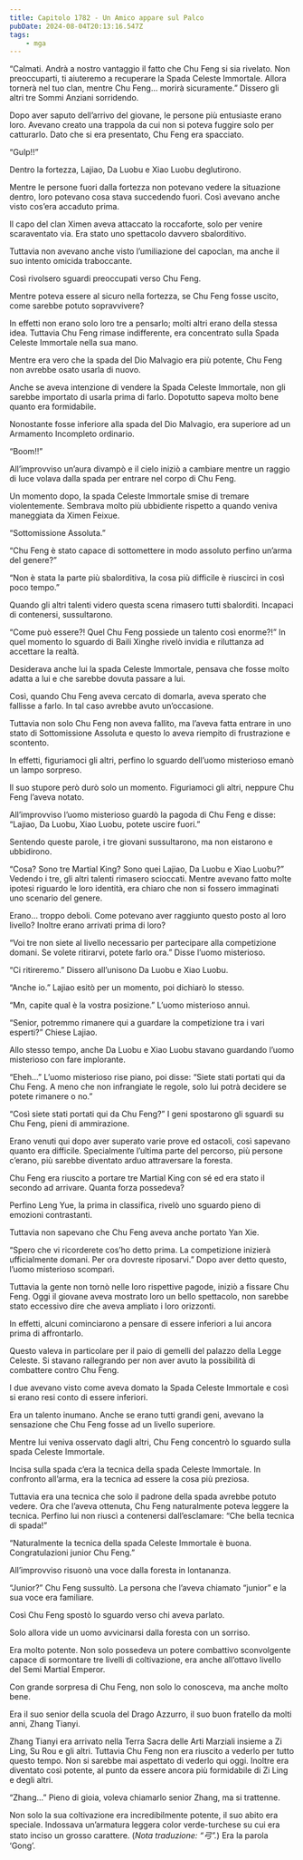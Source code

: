 ```yaml
---
title: Capitolo 1782 - Un Amico appare sul Palco
pubDate: 2024-08-04T20:13:16.547Z
tags:
    - mga
---
```


“Calmati. Andrà a nostro vantaggio il fatto che Chu Feng si sia rivelato. Non preoccuparti, ti aiuteremo a recuperare la Spada Celeste Immortale. Allora tornerà nel tuo clan, mentre Chu Feng… morirà sicuramente.” Dissero gli altri tre Sommi Anziani sorridendo.


Dopo aver saputo dell’arrivo del giovane, le persone più entusiaste erano loro. Avevano creato una trappola da cui non si poteva fuggire solo per catturarlo. Dato che si era presentato, Chu Feng era spacciato.


“Gulp!!”


Dentro la fortezza, Lajiao, Da Luobu e Xiao Luobu deglutirono.


Mentre le persone fuori dalla fortezza non potevano vedere la situazione dentro, loro potevano cosa stava succedendo fuori. Così avevano anche visto cos’era accaduto prima.


Il capo del clan Ximen aveva attaccato la roccaforte, solo per venire scaraventato via. Era stato uno spettacolo davvero sbalorditivo.


Tuttavia non avevano anche visto l’umiliazione del capoclan, ma anche il suo intento omicida traboccante.


Così rivolsero sguardi preoccupati verso Chu Feng.


Mentre poteva essere al sicuro nella fortezza, se Chu Feng fosse uscito, come sarebbe potuto sopravvivere?


In effetti non erano solo loro tre a pensarlo; molti altri erano della stessa idea. Tuttavia Chu Feng rimase indifferente, era concentrato sulla Spada Celeste Immortale nella sua mano.

Mentre era vero che la spada del Dio Malvagio era più potente, Chu Feng non avrebbe osato usarla di nuovo.


Anche se aveva intenzione di vendere la Spada Celeste Immortale, non gli sarebbe importato di usarla prima di farlo. Dopotutto sapeva molto bene quanto era formidabile.


Nonostante fosse inferiore alla spada del Dio Malvagio, era superiore ad un Armamento Incompleto ordinario.


“Boom!!”


All’improvviso un’aura divampò e il cielo iniziò a cambiare mentre un raggio di luce volava dalla spada per entrare nel corpo di Chu Feng.


Un momento dopo, la spada Celeste Immortale smise di tremare violentemente. Sembrava molto più ubbidiente rispetto a quando veniva maneggiata da Ximen Feixue.


“Sottomissione Assoluta.”


“Chu Feng è stato capace di sottomettere in modo assoluto perfino un’arma del genere?”


“Non è stata la parte più sbalorditiva, la cosa più difficile è riuscirci in così poco tempo.”


Quando gli altri talenti videro questa scena rimasero tutti sbalorditi. Incapaci di contenersi, sussultarono.

“Come può essere?! Quel Chu Feng possiede un talento così enorme?!” In quel momento lo sguardo di Baili Xinghe rivelò invidia e riluttanza ad accettare la realtà.


Desiderava anche lui la spada Celeste Immortale, pensava che fosse molto adatta a lui e che sarebbe dovuta passare a lui.


Così, quando Chu Feng aveva cercato di domarla, aveva sperato che fallisse a farlo. In tal caso avrebbe avuto un’occasione.


Tuttavia non solo Chu Feng non aveva fallito, ma l’aveva fatta entrare in uno stato di Sottomissione Assoluta e questo lo aveva riempito di frustrazione e scontento.


In effetti, figuriamoci gli altri, perfino lo sguardo dell’uomo misterioso emanò un lampo sorpreso.


Il suo stupore però durò solo un momento. Figuriamoci gli altri, neppure Chu Feng l’aveva notato.


All’improvviso l’uomo misterioso guardò la pagoda di Chu Feng e disse: “Lajiao, Da Luobu, Xiao Luobu, potete uscire fuori.”


Sentendo queste parole, i tre giovani sussultarono, ma non eistarono e ubbidirono.


“Cosa? Sono tre Martial King? Sono quei Lajiao, Da Luobu e Xiao Luobu?” Vedendo i tre, gli altri talenti rimasero scioccati. Mentre avevano fatto molte ipotesi riguardo le loro identità, era chiaro che non si fossero immaginati uno scenario del genere.


Erano… troppo deboli. Come potevano aver raggiunto questo posto al loro livello? Inoltre erano arrivati prima di loro?


“Voi tre non siete al livello necessario per partecipare alla competizione domani. Se volete ritirarvi, potete farlo ora.” Disse l’uomo misterioso.

“Ci ritireremo.” Dissero all’unisono Da Luobu e Xiao Luobu.


“Anche io.” Lajiao esitò per un momento, poi dichiarò lo stesso.


“Mn, capite qual è la vostra posizione.” L’uomo misterioso annuì.


“Senior, potremmo rimanere qui a guardare la competizione tra i vari esperti?” Chiese Lajiao.


Allo stesso tempo, anche Da Luobu e Xiao Luobu stavano guardando l’uomo misterioso con fare implorante.


“Eheh…” L’uomo misterioso rise piano, poi disse: “Siete stati portati qui da Chu Feng. A meno che non infrangiate le regole, solo lui potrà decidere se potete rimanere o no.”


“Così siete stati portati qui da Chu Feng?” I geni spostarono gli sguardi su Chu Feng, pieni di ammirazione.

Erano venuti qui dopo aver superato varie prove ed ostacoli, così sapevano quanto era difficile. Specialmente l’ultima parte del percorso, più persone c’erano, più sarebbe diventato arduo attraversare la foresta.


Chu Feng era riuscito a portare tre Martial King con sé ed era stato il secondo ad arrivare. Quanta forza possedeva?


Perfino Leng Yue, la prima in classifica, rivelò uno sguardo pieno di emozioni contrastanti.


Tuttavia non sapevano che Chu Feng aveva anche portato Yan Xie.


“Spero che vi ricorderete cos’ho detto prima. La competizione inizierà ufficialmente domani. Per ora dovreste riposarvi.” Dopo aver detto questo, l’uomo misterioso scomparì.


Tuttavia la gente non tornò nelle loro rispettive pagode, iniziò a fissare Chu Feng. Oggi il giovane aveva mostrato loro un bello spettacolo, non sarebbe stato eccessivo dire che aveva ampliato i loro orizzonti.


In effetti, alcuni cominciarono a pensare di essere inferiori a lui ancora prima di affrontarlo.


Questo valeva in particolare per il paio di gemelli del palazzo della Legge Celeste. Si stavano rallegrando per non aver avuto la possibilità di combattere contro Chu Feng.


I due avevano visto come aveva domato la Spada Celeste Immortale e così si erano resi conto di essere inferiori.


Era un talento inumano. Anche se erano tutti grandi geni, avevano la sensazione che Chu Feng fosse ad un livello superiore.


Mentre lui veniva osservato dagli altri, Chu Feng concentrò lo sguardo sulla spada Celeste Immortale.


Incisa sulla spada c’era la tecnica della spada Celeste Immortale. In confronto all’arma, era la tecnica ad essere la cosa più preziosa.


Tuttavia era una tecnica che solo il padrone della spada avrebbe potuto vedere. Ora che l’aveva ottenuta, Chu Feng naturalmente poteva leggere la tecnica. Perfino lui non riuscì a contenersi dall’esclamare: “Che bella tecnica di spada!”


“Naturalmente la tecnica della spada Celeste Immortale è buona. Congratulazioni junior Chu Feng.”


All’improvviso risuonò una voce dalla foresta in lontananza.


“Junior?” Chu Feng sussultò. La persona che l’aveva chiamato “junior” e la sua voce era familiare.

Così Chu Feng spostò lo sguardo verso chi aveva parlato.


Solo allora vide un uomo avvicinarsi dalla foresta con un sorriso.


Era molto potente. Non solo possedeva un potere combattivo sconvolgente capace di sormontare tre livelli di coltivazione, era anche all’ottavo livello del Semi Martial Emperor.


Con grande sorpresa di Chu Feng, non solo lo conosceva, ma anche molto bene.


Era il suo senior della scuola del Drago Azzurro, il suo buon fratello da molti anni, Zhang Tianyi.


Zhang Tianyi era arrivato nella Terra Sacra delle Arti Marziali insieme a Zi Ling, Su Rou e gli altri. Tuttavia Chu Feng non era riuscito a vederlo per tutto questo tempo. Non si sarebbe mai aspettato di vederlo qui oggi. Inoltre era diventato così potente, al punto da essere ancora più formidabile di Zi Ling e degli altri.

“Zhang…” Pieno di gioia, voleva chiamarlo senior Zhang, ma si trattenne.


Non solo la sua coltivazione era incredibilmente potente, il suo abito era speciale. Indossava un’armatura leggera color verde-turchese su cui era stato inciso un grosso carattere. (<em>Nota traduzione: “弓”.</em>) Era la parola ‘Gong’.



